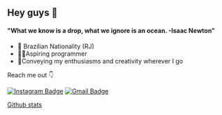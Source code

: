 ## Hey guys 👋


#### "What we know is a drop, what we ignore is an ocean.  -Isaac Newton"

- 📍 Brazilian Nationality (RJ)
- 👩‍💻Aspiring programmer
- 🌈Conveying my enthusiasms and creativity wherever I go


Reach me out 👇

[![Instagram Badge](https://img.shields.io/badge/-emili.calixto-violet?style=flat-square&logo=Instagram&logoColor=white&link=https://www.Instagram.com/in/emili.calixto/)](https://www.instagram.com/emili.calixto/) [![Gmail Badge](https://img.shields.io/badge/-emilicalixto17@gmail.com-FF0000?style=flat-square&logo=Gmail&logoColor=white&link=mailtoemilicalixto17@gmail.com)](mailto:emilicalixto17@gmail.com)

[Github stats](https://github-readme-stats.vercel.app/api?username=Emilii77&count_private=true&show_icons=true&theme=shades-of-purple)
